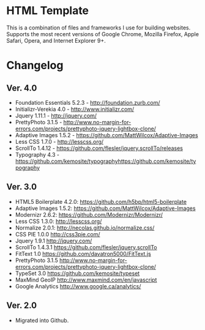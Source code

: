 HTML Template
=============

This is a combination of files and frameworks I use for building websites. Supports the most recent versions of Google Chrome, Mozilla Firefox, Apple Safari, Opera, and Internet Explorer 9+.

Changelog
=========
## Ver. 4.0
- Foundation Essentials 5.2.3 - http://foundation.zurb.com/
- Initializr-Verekia 4.0 - http://www.initializr.com/
- Jquery 1.11.1  - http://jquery.com/
- PrettyPhoto 3.1.5  - http://www.no-margin-for-errors.com/projects/prettyphoto-jquery-lightbox-clone/
- Adaptive Images 1.5.2 - https://github.com/MattWilcox/Adaptive-Images
- Less CSS 1.7.0 - http://lesscss.org/
- ScrollTo 1.4.12 - https://github.com/flesler/jquery.scrollTo/releases
- Typography 4.3 - https://github.com/kemosite/typographyhttps://github.com/kemosite/typography

## Ver. 3.0
- HTML5 Boilerplate 4.2.0: https://github.com/h5bp/html5-boilerplate
- Adaptive Images 1.5.2: https://github.com/MattWilcox/Adaptive-Images
- Modernizr 2.6.2: https://github.com/Modernizr/Modernizr/
- Less CSS 1.3.0: http://lesscss.org/
- Normalize 2.0.1: http://necolas.github.io/normalize.css/
- CSS PIE 1.0.0 http://css3pie.com/
- Jquery 1.9.1 http://jquery.com/
- ScrollTo 1.4.3.1 https://github.com/flesler/jquery.scrollTo
- FitText 1.0 https://github.com/davatron5000/FitText.js
- PrettyPhoto 3.1.5 http://www.no-margin-for-errors.com/projects/prettyphoto-jquery-lightbox-clone/
- TypeSet 3.0 https://github.com/kemosite/typeset
- MaxMind GeoIP http://www.maxmind.com/en/javascript
- Google Analytics http://www.google.ca/analytics/

## Ver. 2.0
- Migrated into Github.